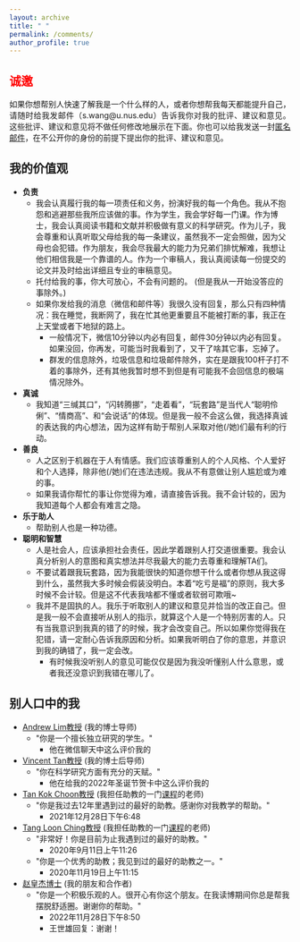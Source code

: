 ```yaml
---
layout: archive
title: " "
permalink: /comments/
author_profile: true
---
```


## <span style="color: red">诚邀</span>
<html><body>
<p align="justify">
如果你想帮别人快速了解我是一个什么样的人，或者你想帮我每天都能提升自己，请随时给我发邮件（s.wang@u.nus.edu）告诉我你对我的批评、建议和意见。这些批评、建议和意见将不做任何修改地展示在下面。你也可以给我发送一封<a href="https://anonymousemail.me/">匿名邮件</a>，在不公开你的身份的前提下提出你的批评、建议和意见。
</p>
</body></html>

## 我的价值观
* __负责__
  - 我会认真履行我的每一项责任和义务，扮演好我的每一个角色。我从不抱怨和逃避那些我所应该做的事。作为学生，我会学好每一门课。作为博士，我会认真阅读书籍和文献并积极做有意义的科学研究。作为儿子，我会尊重和认真听取父母给我的每一条建议，虽然我不一定会照做，因为父母也会犯错。作为朋友，我会尽我最大的能力为兄弟们排忧解难，我想让他们相信我是一个靠谱的人。作为一个审稿人，我认真阅读每一份提交的论文并及时给出详细且专业的审稿意见。
  - 托付给我的事，你大可放心，不会有问题的。 (但是我从一开始没答应的事除外。)
  - 如果你发给我的消息（微信和邮件等）我很久没有回复，那么只有四种情况：我在睡觉，我断网了，我在忙其他更重要且不能被打断的事，我正在上天堂或者下地狱的路上。
    + 一般情况下，微信10分钟以内必有回复，邮件30分钟以内必有回复。如果没回，你再发，可能当时我看到了，又干了啥其它事，忘掉了。
    + 群发的信息除外，垃圾信息和垃圾邮件除外，实在是跟我100杆子打不着的事除外，还有其他我暂时想不到但是有可能我不会回信息的极端情况除外。
* __真诚__
  - 我知道“三缄其口”，“闪转腾挪”，“走着看”，“玩套路”是当代人“聪明伶俐”、“情商高”、和“会说话”的体现。但是我一般不会这么做，我选择真诚的表达我的内心想法，因为这样有助于帮别人采取对他(/她)们最有利的行动。
* __善良__
  - 人之区别于机器在于人有情感。我们应该尊重别人的个人风格、个人爱好和个人选择，除非他(/她)们在违法违规。我从不有意做让别人尴尬或为难的事。
  - 如果我请你帮忙的事让你觉得为难，请直接告诉我。我不会计较的，因为我知道每个人都会有难言之隐。
* __乐于助人__
  - 帮助别人也是一种功德。
* __聪明和智慧__
  - 人是社会人，应该承担社会责任，因此学着跟别人打交道很重要。我会认真分析别人的意图和真实想法并尽我最大的能力去尊重和理解TA们。
  - 不要试着跟我玩套路，因为我能很快的知道你想干什么或者你想从我这得到什么，虽然我大多时候会假装没明白。本着“吃亏是福”的原则，我大多时候不会计较。但是这不代表我啥都不懂或者软弱可欺哦~
  - 我并不是固执的人。我乐于听取别人的建议和意见并恰当的改正自己。但是我一般不会直接听从别人的指示，就算这个人是一个特别厉害的人。只有当我意识到我真的错了的时候，我才会改变自己。所以如果你觉得我在犯错，请一定耐心告诉我原因和分析。如果我听明白了你的意思，并意识到我的确错了，我一定会改。
    * 有时候我没听别人的意见可能仅仅是因为我没听懂别人什么意思，或者我还没意识到我错在哪儿了。

## 别人口中的我
* [Andrew Lim教授](https://www.limandrew.org/) (我的博士导师)
  - "你是一个擅长独立研究的学生。"
    + 他在微信聊天中这么评价我的
* [Vincent Tan教授](https://vyftan.github.io/) (我的博士后导师)
  - "你在科学研究方面有充分的天赋。"
    + 他在给我的2022年圣诞节贺卡中这么评价我的
* [Tan Kok Choon教授](https://bizfaculty.nus.edu.sg/faculty-details/?profId=239) (我担任助教的一门[课程](https://nusmods.com/modules/MTM5001/maritime-industry-fundamentals)的老师)
  - "你是我过去12年里遇到过的最好的助教。感谢你对我教学的帮助。"
    + 2021年12月28日下午6:48
* [Tang Loon Ching教授](https://cde.nus.edu.sg/isem/staff/tang-loon-ching/) (我担任助教的一门[课程](https://nusmods.com/modules/IE4243/decision-modeling-risk-analysis)的老师)
  - "非常好！你是目前为止我遇到过的最好的助教。" 
    + 2020年9月11日上午11:26
  - "你是一个优秀的助教；我见到过的最好的助教之一。" 
    + 2020年11月19日上午11:15
* [赵皇杰博士](https://scholar.google.com/citations?user=IIf_h_8AAAAJ&hl=en) (我的朋友和合作者)
  - "你是一个积极乐观的人。很开心有你这个朋友。在我读博期间你总是帮我摆脱舒适圈。谢谢你的帮助。"
    + 2022年11月28日下午8:50
    + 王世雄回复：谢谢！
